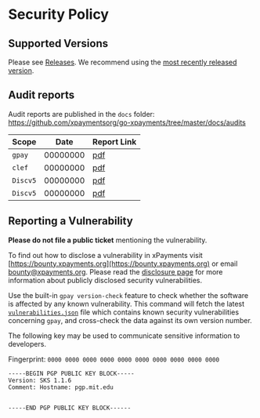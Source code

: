 # Security Policy

## Supported Versions

Please see [Releases](https://github.com/xpaymentsorg/go-xpayments/releases). We recommend using the [most recently released version](https://github.com/xpaymentsorg/go-xpayments/releases/latest).

## Audit reports

Audit reports are published in the `docs` folder: https://github.com/xpaymentsorg/go-xpayments/tree/master/docs/audits 

| Scope | Date | Report Link |
| ------- | ------- | ----------- |
| `gpay` | 00000000 | [pdf](https://github.com/xpaymentsorg/go-xpayments/blob/master/docs/audits/) |
| `clef` | 00000000 | [pdf](https://github.com/xpaymentsorg/go-xpayments/blob/master/docs/audits/) |
| `Discv5` | 00000000 | [pdf](https://github.com/xpaymentsorg/go-xpayments/blob/master/docs/audits/) |
| `Discv5` | 00000000 | [pdf](https://github.com/xpaymentsorg/go-xpayments/blob/master/docs/audits/) |

## Reporting a Vulnerability

**Please do not file a public ticket** mentioning the vulnerability.

To find out how to disclose a vulnerability in xPayments visit [https://bounty.xpayments.org](https://bounty.xpayments.org) or email bounty@xpayments.org. Please read the [disclosure page](https://github.com/xpaymentsorg/go-xpayments/security/advisories?state=published) for more information about publicly disclosed security vulnerabilities.

Use the built-in `gpay version-check` feature to check whether the software is affected by any known vulnerability. This command will fetch the latest [`vulnerabilities.json`](https://gpay.xpayments.org/docs/vulnerabilities/vulnerabilities.json) file which contains known security vulnerabilities concerning `gpay`, and cross-check the data against its own version number.

The following key may be used to communicate sensitive information to developers.

Fingerprint: `0000 0000 0000 0000 0000 0000 0000 0000 0000 0000`

```
-----BEGIN PGP PUBLIC KEY BLOCK-----
Version: SKS 1.1.6
Comment: Hostname: pgp.mit.edu


-----END PGP PUBLIC KEY BLOCK------
```
